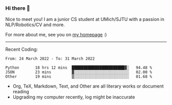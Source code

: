 ### Hi there 👋

Nice to meet you! I am a junior CS student at UMich/SJTU with a passion in NLP/Robotics/CV and more. 

For more about me, see you on [my homepage](https://jiayipan.me) :)

---

Recent Coding:
<!--START_SECTION:waka-->

```text
From: 24 March 2022 - To: 31 March 2022

Python       18 hrs 12 mins  ███████████████████████▓░   94.48 %
JSON         23 mins         ▓░░░░░░░░░░░░░░░░░░░░░░░░   02.00 %
Other        19 mins         ▒░░░░░░░░░░░░░░░░░░░░░░░░   01.68 %
```

<!--END_SECTION:waka-->
- Org, TeX, Markdown, Text, and Other are all literary works or document reading
- Upgrading my computer recently, log might be inaccurate
